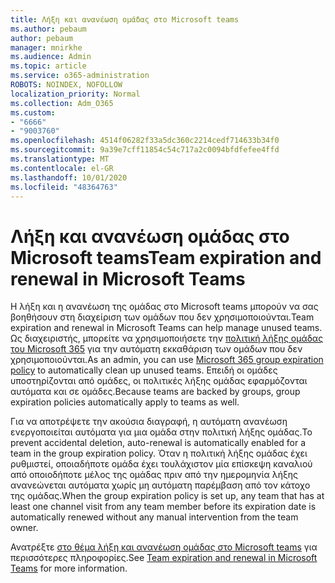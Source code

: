 ```yaml
---
title: Λήξη και ανανέωση ομάδας στο Microsoft teams
ms.author: pebaum
author: pebaum
manager: mnirkhe
ms.audience: Admin
ms.topic: article
ms.service: o365-administration
ROBOTS: NOINDEX, NOFOLLOW
localization_priority: Normal
ms.collection: Adm_O365
ms.custom:
- "6666"
- "9003760"
ms.openlocfilehash: 4514f06282f33a5dc360c2214cedf714633b34f0
ms.sourcegitcommit: 9a39e7cff11854c54c717a2c0094bfdfefee4ffd
ms.translationtype: MT
ms.contentlocale: el-GR
ms.lasthandoff: 10/01/2020
ms.locfileid: "48364763"
---
```

# <a name="team-expiration-and-renewal-in-microsoft-teams"></a><span data-ttu-id="89811-102">Λήξη και ανανέωση ομάδας στο Microsoft teams</span><span class="sxs-lookup"><span data-stu-id="89811-102">Team expiration and renewal in Microsoft Teams</span></span>

<span data-ttu-id="89811-103">Η λήξη και η ανανέωση της ομάδας στο Microsoft teams μπορούν να σας βοηθήσουν στη διαχείριση των ομάδων που δεν χρησιμοποιούνται.</span><span class="sxs-lookup"><span data-stu-id="89811-103">Team expiration and renewal in Microsoft Teams can help manage unused teams.</span></span> <span data-ttu-id="89811-104">Ως διαχειριστής, μπορείτε να χρησιμοποιήσετε την  [πολιτική λήξης ομάδας του Microsoft 365](https://docs.microsoft.com/microsoft-365/admin/create-groups/office-365-groups-expiration-policy)  για την αυτόματη εκκαθάριση των ομάδων που δεν χρησιμοποιούνται.</span><span class="sxs-lookup"><span data-stu-id="89811-104">As an admin, you can use  [Microsoft 365 group expiration policy](https://docs.microsoft.com/microsoft-365/admin/create-groups/office-365-groups-expiration-policy)  to automatically clean up unused teams.</span></span> <span data-ttu-id="89811-105">Επειδή οι ομάδες υποστηρίζονται από ομάδες, οι πολιτικές λήξης ομάδας εφαρμόζονται αυτόματα και σε ομάδες.</span><span class="sxs-lookup"><span data-stu-id="89811-105">Because teams are backed by groups, group expiration policies automatically apply to teams as well.</span></span>

<span data-ttu-id="89811-106">Για να αποτρέψετε την ακούσια διαγραφή, η αυτόματη ανανέωση ενεργοποιείται αυτόματα για μια ομάδα στην πολιτική λήξης ομάδας.</span><span class="sxs-lookup"><span data-stu-id="89811-106">To prevent accidental deletion, auto-renewal is automatically enabled for a team in the group expiration policy.</span></span> <span data-ttu-id="89811-107">Όταν η πολιτική λήξης ομάδας έχει ρυθμιστεί, οποιαδήποτε ομάδα έχει τουλάχιστον μία επίσκεψη καναλιού από οποιοδήποτε μέλος της ομάδας πριν από την ημερομηνία λήξης ανανεώνεται αυτόματα χωρίς μη αυτόματη παρέμβαση από τον κάτοχο της ομάδας.</span><span class="sxs-lookup"><span data-stu-id="89811-107">When the group expiration policy is set up, any team that has at least one channel visit from any team member before its expiration date is automatically renewed without any manual intervention from the team owner.</span></span>  

<span data-ttu-id="89811-108">Ανατρέξτε  [στο θέμα λήξη και ανανέωση ομάδας στο Microsoft teams](https://docs.microsoft.com/microsoftteams/team-expiration-renewal)  για περισσότερες πληροφορίες.</span><span class="sxs-lookup"><span data-stu-id="89811-108">See  [Team expiration and renewal in Microsoft Teams](https://docs.microsoft.com/microsoftteams/team-expiration-renewal)  for more information.</span></span>
